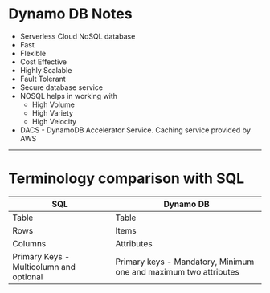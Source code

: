 # Dynamo DB Notes
* Serverless Cloud NoSQL database
* Fast 
* Flexible 
* Cost Effective
* Highly Scalable
* Fault Tolerant
* Secure database service
* NOSQL helps in working with
	* High Volume
	* High Variety
	* High Velocity
* DACS - DynamoDB Accelerator Service. Caching service provided by AWS
------
# Terminology comparison with SQL
SQL                							| Dynamo DB
------------------ 							| ------------------
Table              							| Table
Rows			   							| Items
Columns			   							| Attributes
Primary Keys - Multicolumn and optional		| Primary keys - Mandatory, Minimum one and maximum two attributes